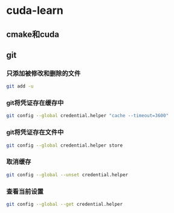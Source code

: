 # cuda-learn

## cmake和cuda


## git
### 只添加被修改和删除的文件
```bash
git add -u
```
### git将凭证存在缓存中
```bash
git config --global credential.helper "cache --timeout=3600"
```

### git将凭证存在文件中
```bash
git config --global credential.helper store
```

### 取消缓存
```bash
git config --global --unset credential.helper
```

### 查看当前设置
```bash
git config --global --get credential.helper
```






